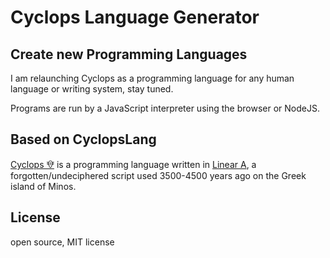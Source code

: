 # Cyclops Language Generator

## Create new Programming Languages

I am relaunching Cyclops as a programming language for any human language or writing system,
stay tuned.

Programs are run by a JavaScript interpreter using the browser or NodeJS.

## Based on CyclopsLang

<a href="http://cyclopslang.org">Cyclops 𐙀</a> is a programming language written in <a href="https://en.wikipedia.org/wiki/Linear_A_(script)">Linear A</a>, a forgotten/undeciphered script used 3500-4500 years ago on the Greek island of Minos.

## License

open source, MIT license
